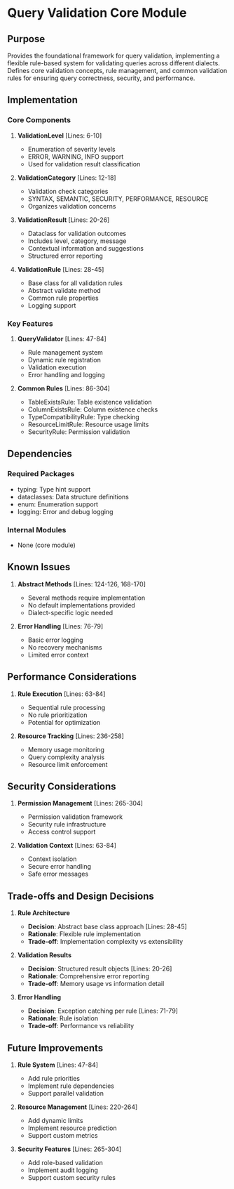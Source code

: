 # Query Validation Core Module

## Purpose

Provides the foundational framework for query validation, implementing a flexible rule-based system for validating queries across different dialects. Defines core validation concepts, rule management, and common validation rules for ensuring query correctness, security, and performance.

## Implementation

### Core Components

1. **ValidationLevel** [Lines: 6-10]

   - Enumeration of severity levels
   - ERROR, WARNING, INFO support
   - Used for validation result classification

2. **ValidationCategory** [Lines: 12-18]

   - Validation check categories
   - SYNTAX, SEMANTIC, SECURITY, PERFORMANCE, RESOURCE
   - Organizes validation concerns

3. **ValidationResult** [Lines: 20-26]

   - Dataclass for validation outcomes
   - Includes level, category, message
   - Contextual information and suggestions
   - Structured error reporting

4. **ValidationRule** [Lines: 28-45]
   - Base class for all validation rules
   - Abstract validate method
   - Common rule properties
   - Logging support

### Key Features

1. **QueryValidator** [Lines: 47-84]

   - Rule management system
   - Dynamic rule registration
   - Validation execution
   - Error handling and logging

2. **Common Rules** [Lines: 86-304]
   - TableExistsRule: Table existence validation
   - ColumnExistsRule: Column existence checks
   - TypeCompatibilityRule: Type checking
   - ResourceLimitRule: Resource usage limits
   - SecurityRule: Permission validation

## Dependencies

### Required Packages

- typing: Type hint support
- dataclasses: Data structure definitions
- enum: Enumeration support
- logging: Error and debug logging

### Internal Modules

- None (core module)

## Known Issues

1. **Abstract Methods** [Lines: 124-126, 168-170]

   - Several methods require implementation
   - No default implementations provided
   - Dialect-specific logic needed

2. **Error Handling** [Lines: 76-79]
   - Basic error logging
   - No recovery mechanisms
   - Limited error context

## Performance Considerations

1. **Rule Execution** [Lines: 63-84]

   - Sequential rule processing
   - No rule prioritization
   - Potential for optimization

2. **Resource Tracking** [Lines: 236-258]
   - Memory usage monitoring
   - Query complexity analysis
   - Resource limit enforcement

## Security Considerations

1. **Permission Management** [Lines: 265-304]

   - Permission validation framework
   - Security rule infrastructure
   - Access control support

2. **Validation Context** [Lines: 63-84]
   - Context isolation
   - Secure error handling
   - Safe error messages

## Trade-offs and Design Decisions

1. **Rule Architecture**

   - **Decision**: Abstract base class approach [Lines: 28-45]
   - **Rationale**: Flexible rule implementation
   - **Trade-off**: Implementation complexity vs extensibility

2. **Validation Results**

   - **Decision**: Structured result objects [Lines: 20-26]
   - **Rationale**: Comprehensive error reporting
   - **Trade-off**: Memory usage vs information detail

3. **Error Handling**
   - **Decision**: Exception catching per rule [Lines: 71-79]
   - **Rationale**: Rule isolation
   - **Trade-off**: Performance vs reliability

## Future Improvements

1. **Rule System** [Lines: 47-84]

   - Add rule priorities
   - Implement rule dependencies
   - Support parallel validation

2. **Resource Management** [Lines: 220-264]

   - Add dynamic limits
   - Implement resource prediction
   - Support custom metrics

3. **Security Features** [Lines: 265-304]
   - Add role-based validation
   - Implement audit logging
   - Support custom security rules
